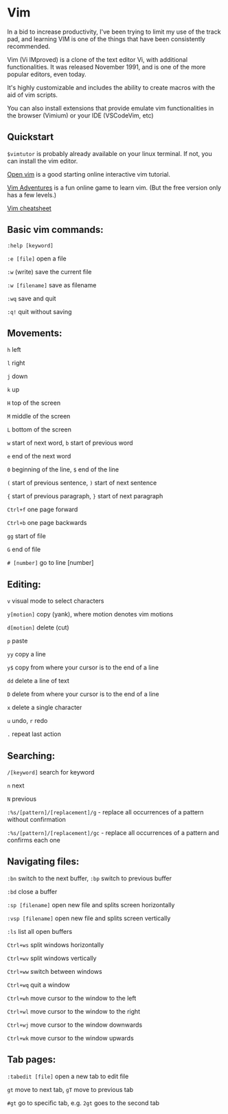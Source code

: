 # Vim

In a bid to increase productivity, I've been trying to limit my use of the track pad, and learning VIM is one of the things that have been consistently recommended.

Vim \(Vi IMproved\) is a clone of the text editor Vi, with additional functionalities. It was released November 1991, and is one of the more popular editors, even today.

It's highly customizable and includes the ability to create macros with the aid of vim scripts. 

You can also install extensions that provide emulate vim functionalities in the browser \(Vimium\) or your IDE \(VSCodeVim, etc\)

## Quickstart

`$vimtutor` is probably already available on your linux terminal. If not, you can install the vim editor.

[Open vim](https://www.openvim.com/) is a good starting online interactive vim tutorial.

[Vim Adventures](https://vim-adventures.com/) is a fun online game to learn vim. \(But the free version only has a few levels.\) 

[Vim cheatsheet](https://vim.rtorr.com/)

## Basic vim commands:

`:help [keyword]`

`:e [file]` open a file

`:w` \(write\) save the current file

`:w [filename]` save as filename

`:wq` save and quit

`:q!` quit without saving

## Movements:

`h` left

`l` right

`j` down

`k` up

`H` top of the screen

`M` middle of the screen

`L` bottom of the screen

`w` start of next word, `b` start of previous word

`e` end of the next word

`0` beginning of the line, `$` end of the line

`(` start of previous sentence, `)` start of next sentence

`{` start of previous paragraph, `}` start of next paragraph

`Ctrl+f` one page forward

`Ctrl+b` one page backwards

`gg` start of file

`G` end of file

`# [number]` go to line \[number\]

## Editing:

`v` visual mode to select characters

`y[motion]` copy \(yank\), where motion denotes vim motions

`d[motion]` delete \(cut\)

`p` paste

`yy` copy a line

`y$`  copy from where your cursor is to the end of a line

`dd` delete a line of text

`D` delete from where your cursor is to the end of a line

`x` delete a single character

`u` undo, `r` redo

`.` repeat last action

## Searching:

`/[keyword]` search for keyword

`n` next

`N` previous

`:%s/[pattern]/[replacement]/g` - replace all occurrences of a pattern without confirmation

`:%s/[pattern]/[replacement]/gc` - replace all occurrences of a pattern and confirms each one

## Navigating files:

`:bn` switch to the next buffer, `:bp` switch to previous buffer

`:bd` close a buffer

`:sp [filename]` open new file and splits screen horizontally

`:vsp [filename]` open new file and splits screen vertically

`:ls` list all open buffers

`Ctrl+ws` split windows horizontally

`Ctrl+wv` split windows vertically

`Ctrl+ww` switch between windows

`Ctrl+wq` quit a window

`Ctrl+wh` move cursor to the window to the left

`Ctrl+wl` move cursor to the window to the right

`Ctrl+wj` move cursor to the window downwards

`Ctrl+wk` move cursor to the window upwards

## Tab pages:

`:tabedit [file]` open a new tab to edit file

`gt` move to next tab, `gT` move to previous tab

`#gt` go to specific tab, e.g. `2gt` goes to the second tab




